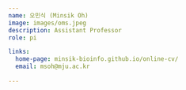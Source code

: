 ```yaml
---
name: 오민식 (Minsik Oh)
image: images/oms.jpeg
description: Assistant Professor
role: pi

links:
  home-page: minsik-bioinfo.github.io/online-cv/
  email: msoh@mju.ac.kr
  
---
```


